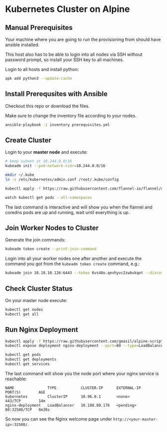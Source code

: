# Kubernetes Cluster on Alpine

## Manual Prerequisites

Your machine where you are going to run the provisioning from should have ansible installed.

This host also has to be able to login into all nodes via SSH without password prompt, so install your SSH key to all machines.

Login to all hosts and install python:

```bash
apk add python3 --update-cache
```

## Install Prerequsites with Ansible

Checkout this repo or download the files.

Make sure to change the inventory file according to your nodes.

```bash
ansible-playbook -i inventory prerequisites.yml
```

## Create Cluster

Login to your **master node** and execute:

```bash
# keep subnet at 10.244.0.0/16
kubeadm init --pod-network-cidr=10.244.0.0/16

mkdir ~/.kube
ln -s /etc/kubernetes/admin.conf /root/.kube/config

kubectl apply -f https://raw.githubusercontent.com/flannel-io/flannel/master/Documentation/kube-flannel.yml

watch kubectl get pods --all-namespaces
```

The last command is interactive and will show you when the flannel and coredns pods are up and running, wait until everything is up.


## Join Worker Nodes to Cluster

Generate the join commands:

```bash
kubeadm token create --print-join-command
```

Login into all your worker nodes one after another and execute the command you got from the `kubeadm token create` command, e.g.:

```bash
kubeadm join 10.10.10.126:6443 --token 6vs48o.qevhyvc2zwbvkqot --discovery-token-ca-cert-hash sha256:df9ce7d4b3e7d727802fb292851c3b756a15596c8158b5386fd9a450aa2a8ad8
```

## Check Cluster Status

On your master node execute:

```bash
kubectl get nodes
kubectl get all
```

## Run Nginx Deployment

```bash
kubectl apply -f https://raw.githubusercontent.com/gmasil/alpine-scripts/master/nginx-deployment.yaml
kubectl expose deployment nginx-deployment --port=80 --type=LoadBalancer

kubectl get pods
kubectl get deployments
kubectl get services
```

The last command will show you the node port where your nginx service is reachable:

```
NAME               TYPE           CLUSTER-IP      EXTERNAL-IP   PORT(S)        AGE
kubernetes         ClusterIP      10.96.0.1       <none>        443/TCP        14m
nginx-deployment   LoadBalancer   10.108.80.176   <pending>     80:32508/TCP   6m30s
```

So now you can see the Nginx welcome page under `http://<your-master-ip>:32508/`.
